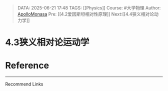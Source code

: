 > DATA: 2025-06-21 17:48
> TAGS: [[Physics]]
> Course: #大学物理 
> Author: [ApolloMonasa](https://github.com/ApolloMonasa)
> Pre: [[4.2爱因斯坦相对性原理]]
> Next:[[4.4狭义相对论动力学]]


# 4.3狭义相对论运动学


# Reference


---
Recommend Links
